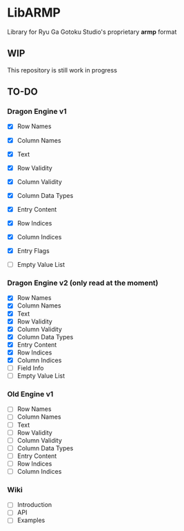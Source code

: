 # LibARMP
Library for Ryu Ga Gotoku Studio's proprietary **armp** format

## WIP
This repository is still work in progress

## TO-DO
### Dragon Engine v1
- [x] Row Names
- [x] Column Names
- [x] Text
- [x] Row Validity
- [x] Column Validity
- [x] Column Data Types
- [x] Entry Content
- [x] Row Indices
- [x] Column Indices
- [x] Entry Flags
- [ ] Empty Value List


### Dragon Engine v2 (only read at the moment)
- [x] Row Names
- [x] Column Names
- [x] Text
- [x] Row Validity
- [x] Column Validity
- [x] Column Data Types
- [x] Entry Content
- [x] Row Indices
- [x] Column Indices
- [ ] Field Info
- [ ] Empty Value List

### Old Engine v1
- [ ] Row Names
- [ ] Column Names
- [ ] Text
- [ ] Row Validity
- [ ] Column Validity
- [ ] Column Data Types
- [ ] Entry Content
- [ ] Row Indices
- [ ] Column Indices

### Wiki
- [ ] Introduction
- [ ] API
- [ ] Examples
